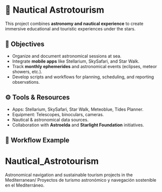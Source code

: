 # 🌌 Nautical Astrotourism

This project combines **astronomy and nautical experience** to create immersive educational and touristic experiences under the stars.

## 🎯 Objectives
- Organize and document astronomical sessions at sea.
- Integrate **mobile apps** like Stellarium, SkySafari, and Star Walk.
- Track **monthly ephemerides** and astronomical events (eclipses, meteor showers, etc.).
- Develop scripts and workflows for planning, scheduling, and reporting observations.

## ⚙️ Tools & Resources
- Apps: Stellarium, SkySafari, Star Walk, Meteoblue, Tides Planner.
- Equipment: Telescopes, binoculars, cameras.
- Nautical & astronomical data sources.
- Collaboration with **Astroelda** and **Starlight Foundation** initiatives.

## 🧭 Workflow Example
# Nautical_Astrotourism
Astronomical navigation and sustainable tourism projects in the Mediterranean/  Proyectos de turismo astronómico y navegación sostenible en el Mediterráneo. 
